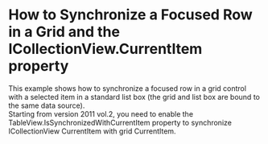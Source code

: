 # How to Synchronize a Focused Row in a Grid and the ICollectionView.CurrentItem property


<p>This example shows how to synchronize a focused row in a grid control with a selected item in a standard list box (the grid and list box are bound to the same data source).<br />
Starting from version 2011 vol.2, you need to enable the TableView.IsSynchronizedWithCurrentItem property to synchronize ICollectionView CurrentItem with grid CurrentItem.</p>

<br/>


